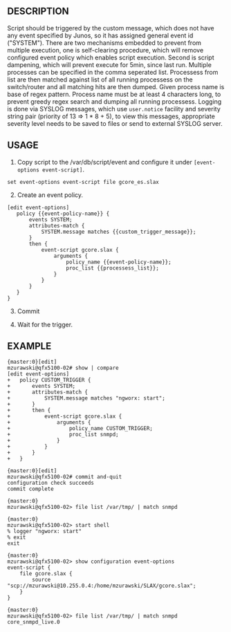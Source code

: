 ## DESCRIPTION

Script should be triggered by the custom message, which does not have any event specified by Junos, so it has assigned general event id ("SYSTEM"). There are two mechanisms embedded to prevent from multiple execution, one is self-clearing procedure, which will remove configured event policy which enables script execution. Second is script dampening, which will prevent execute for 5min, since last run. Multiple processes can be specified in the comma seperated list. Processess from list are then matched against list of all running processess on the switch/router and all matching hits are then dumped. Given process name is base of regex pattern. Process name must be at least 4 characters long, to prevent greedy regex search and dumping all running processess. 
Logging is done via SYSLOG messages, which use `user.notice` facility and severity string pair (priority of 13 => 1 * 8 + 5), to view this messages, appropriate severity level needs to be saved to files or send to external SYSLOG server.

## USAGE

1. Copy script to the /var/db/script/event and configure it under `[event-options event-script]`.

`set event-options event-script file gcore_es.slax`

2. Create an event policy.

```
[edit event-options]
   policy {{event-policy-name}} {
       events SYSTEM;
       attributes-match {
           SYSTEM.message matches {{custom_trigger_message}};
       }
       then {
           event-script gcore.slax {
               arguments {
                   policy_name {{event-policy-name}};
                   proc_list {{processess_list}};
               }
           }
       }
   }
}
```

3. Commit 

4. Wait for the trigger. 

## EXAMPLE

```
{master:0}[edit]
mzurawski@qfx5100-02# show | compare 
[edit event-options]
+   policy CUSTOM_TRIGGER {
+       events SYSTEM;
+       attributes-match {
+           SYSTEM.message matches "ngworx: start";
+       }
+       then {
+           event-script gcore.slax {
+               arguments {
+                   policy_name CUSTOM_TRIGGER;
+                   proc_list snmpd;
+               }
+           }
+       }
+   }

{master:0}[edit]
mzurawski@qfx5100-02# commit and-quit
configuration check succeeds
commit complete

{master:0}
mzurawski@qfx5100-02> file list /var/tmp/ | match snmpd

{master:0}
mzurawski@qfx5100-02> start shell 
% logger "ngworx: start"
% exit
exit

{master:0}
mzurawski@qfx5100-02> show configuration event-options 
event-script {
    file gcore.slax {
        source "scp://mzurawski@10.255.0.4:/home/mzurawski/SLAX/gcore.slax";
    }
}

{master:0}
mzurawski@qfx5100-02> file list /var/tmp/ | match snmpd
core_snmpd_live.0
```
